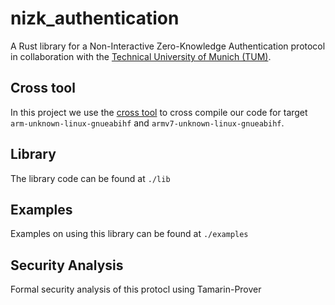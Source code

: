 # nizk_authentication
A Rust library for a Non-Interactive Zero-Knowledge Authentication protocol in collaboration with the [Technical University of Munich (TUM)](https://www.tum.de/en/).

## Cross tool
In this project we use the [cross tool](https://github.com/cross-rs/cross) to cross compile our code for target `arm-unknown-linux-gnueabihf` and `armv7-unknown-linux-gnueabihf`.

## Library
The library code can be found at `./lib`

## Examples
Examples on using this library can be found at `./examples`

## Security Analysis
Formal security analysis of this protocl using Tamarin-Prover
